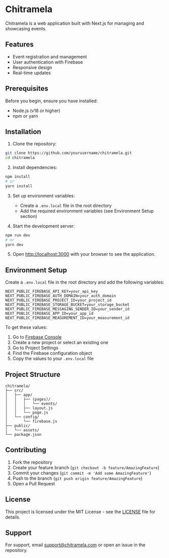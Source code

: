 # Chitramela

Chitramela is a web application built with Next.js for managing and showcasing events.

## Features

- Event registration and management
- User authentication with Firebase
- Responsive design
- Real-time updates

## Prerequisites

Before you begin, ensure you have installed:
- Node.js (v18 or higher)
- npm or yarn

## Installation

1. Clone the repository:

```bash
git clone https://github.com/yourusername/chitramela.git
cd chitramela
```

2. Install dependencies:

```bash
npm install
# or
yarn install
```

3. Set up environment variables:
   - Create a `.env.local` file in the root directory
   - Add the required environment variables (see Environment Setup section)

4. Start the development server:

```bash
npm run dev
# or
yarn dev
```

5. Open [http://localhost:3000](http://localhost:3000) with your browser to see the application.

## Environment Setup

Create a `.env.local` file in the root directory and add the following variables:

```env
NEXT_PUBLIC_FIREBASE_API_KEY=your_api_key
NEXT_PUBLIC_FIREBASE_AUTH_DOMAIN=your_auth_domain
NEXT_PUBLIC_FIREBASE_PROJECT_ID=your_project_id
NEXT_PUBLIC_FIREBASE_STORAGE_BUCKET=your_storage_bucket
NEXT_PUBLIC_FIREBASE_MESSAGING_SENDER_ID=your_sender_id
NEXT_PUBLIC_FIREBASE_APP_ID=your_app_id
NEXT_PUBLIC_FIREBASE_MEASUREMENT_ID=your_measurement_id
```

To get these values:
1. Go to [Firebase Console](https://console.firebase.google.com/)
2. Create a new project or select an existing one
3. Go to Project Settings
4. Find the Firebase configuration object
5. Copy the values to your `.env.local` file

## Project Structure

```
chitramela/
├── src/
│   ├── app/
│   │   ├── (pages)/
│   │   │   └── events/
│   │   ├── layout.js
│   │   └── page.js
│   └── config/
│       └── firebase.js
├── public/
│   └── assets/
└── package.json
```

## Contributing

1. Fork the repository
2. Create your feature branch (`git checkout -b feature/AmazingFeature`)
3. Commit your changes (`git commit -m 'Add some AmazingFeature'`)
4. Push to the branch (`git push origin feature/AmazingFeature`)
5. Open a Pull Request

## License

This project is licensed under the MIT License - see the [LICENSE](LICENSE) file for details.

## Support

For support, email support@chitramela.com or open an issue in the repository.